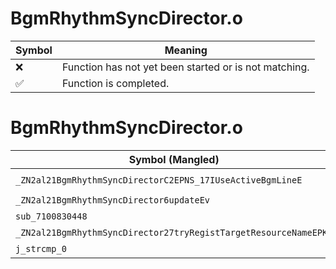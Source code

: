 # BgmRhythmSyncDirector.o
| Symbol | Meaning 
| ------------- | ------------- 
| :x: | Function has not yet been started or is not matching. 
| :white_check_mark: | Function is completed. 


# BgmRhythmSyncDirector.o
| Symbol (Mangled) | Symbol (Demangled) | Decompiled? |
| ------------- |  ------------- | ------------- |
| `_ZN2al21BgmRhythmSyncDirectorC2EPNS_17IUseActiveBgmLineE` | `al::BgmRhythmSyncDirector::BgmRhythmSyncDirector(al::IUseActiveBgmLine *)` | :x: |
| `_ZN2al21BgmRhythmSyncDirector6updateEv` | `al::BgmRhythmSyncDirector::update(void)` | :x: |
| `sub_7100830448` | `` | :x: |
| `_ZN2al21BgmRhythmSyncDirector27tryRegistTargetResourceNameEPKc` | `al::BgmRhythmSyncDirector::tryRegistTargetResourceName(char const*)` | :x: |
| `j_strcmp_0` | `` | :x: |
